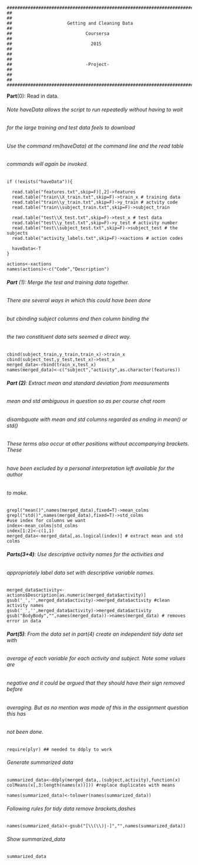 ```
##########################################################################
##                                                                      ##
##                     Getting and Cleaning Data                        ##
##                            Coursersa                                 ##
##                              2015                                    ##
##                                                                      ##
##                            -Project-                                 ##
##                                                                      ##
##########################################################################
```

__Part__(0): Read in data.
 
###### Note _haveData_ allows the script to run repeatedly without having to wait
###### for the large training and test data feels to download
###### Use the command rm(haveData) at the command line and the read table
###### commands will again be invoked.

```
if (!exists("haveData")){
  
  read.table("features.txt",skip=F)[,2]->features
  read.table("train\\X_train.txt",skip=F)->train_x # training data
  read.table("train\\y_train.txt",skip=F)->y_train # actvity code
  read.table("train\\subject_train.txt",skip=F)->subject_train

  read.table("test\\X_test.txt",skip=F)->test_x # test data
  read.table("test\\y_test.txt",skip=F)->y_test # activity number
  read.table("test\\subject_test.txt",skip=F)->subject_test # the subjects
  read.table("activity_labels.txt",skip=F)->xactions # action codes

  haveData<-T
}
 
actions<-xactions
names(actions)<-c("Code","Description")

```

###### __Part__ (1): Merge the test and training data together.
###### There are several ways in which this could have been done
###### but cbinding subject columns and then column binding the
###### the two constituent data sets seemed a direct way.

```
cbind(subject_train,y_train,train_x)->train_x
cbind(subject_test,y_test,test_x)->test_x
merged_data<-rbind(train_x,test_x)
names(merged_data)<-c("subject","activity",as.character(features))

```


###### __Part (2)__: Extract mean and standard deviation from measurements
###### mean and std ambiguous in question so as per course chat room 
###### disambguate with mean and std columns regarded as ending in mean() or std()
###### These terms also occur at other positions without accompanying brackets. These
###### have been excluded by a personal interpretation left available for the author 
###### to make.
      
```
grepl("mean()",names(merged_data),fixed=T)->mean_colms
grepl("std()",names(merged_data),fixed=T)->std_colms
#use index for columns we want
index<-mean_colms|std_colms
index[1:2]<-c(1,1)
merged_data<-merged_data[,as.logical(index)] # extract mean and std colms
```
###### __Parts(3+4)__: Use descriptive activity names for the activities and
###### appropriately label data set with descriptive variable names.

```
merged_data$activity<-actions$Description[as.numeric(merged_data$activity)] 
gsub('_','',merged_data$activity)->merged_data$activity #clean activity names
gsub('_','',merged_data$activity)->merged_data$activity
gsub("BodyBody","",names(merged_data))->names(merged_data) # removes error in data

```
###### __Part(5)__: From the data set in part(4) create an independent tidy data set with
###### average of each variable for each activity and subject. Note some values are
###### negative and it could be argued that they should have their sign removed before
###### averaging. But as no mention was made of this in the assignment question this has 
###### not been done.

```
require(plyr) ## needed to ddply to work

```

###### Generate summarized data

```
summarized_data<-ddply(merged_data,.(subject,activity),function(x) colMeans(x[,3:length(names(x))])) #replace duplicates with means

names(summarized_data)<-tolower(names(summarized_data))
```
###### Following rules for tidy data remove brackets,dashes 

```
names(summarized_data)<-gsub("[\\(\\)|-]","",names(summarized_data))

```
###### Show summarized_data
```
summarized_data
``` 
